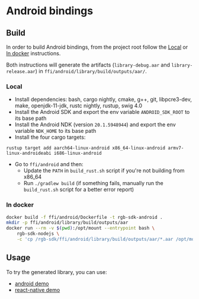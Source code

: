 # Android bindings

## Build

In order to build Android bindings, from the project root follow the
[Local](#local) or [In docker](#in-docker) instructions.

Both instructions will generate the artifacts (`library-debug.aar` and
`library-release.aar`) in `ffi/android/library/build/outputs/aar/`.

### Local

* Install dependencies: bash, cargo nightly, cmake, g++, git, libpcre3-dev, make, openjdk-11-jdk, rustc nightly, rustup, swig 4.0
* Install the Android SDK and export the env variable `ANDROID_SDK_ROOT` to its base path
* Install the Android NDK (version `20.1.5948944`) and export the env variable `NDK_HOME` to its base path
* Install the four cargo targets:
```
rustup target add aarch64-linux-android x86_64-linux-android armv7-linux-androideabi i686-linux-android
```
* Go to `ffi/android` and then:
    * Update the `PATH` in `build_rust.sh` script if you're not building from x86_64
    * Run `./gradlew build` (if something fails, manually run the `build_rust.sh` script for a better error report)

### In docker

```bash
docker build -f ffi/android/Dockerfile -t rgb-sdk-android .
mkdir -p ffi/android/library/build/outputs/aar
docker run --rm -v $(pwd):/opt/mount --entrypoint bash \
    rgb-sdk-nodejs \
    -c 'cp /rgb-sdk/ffi/android/library/build/outputs/aar/*.aar /opt/mount/ffi/android/library/build/outputs/aar/'
```

## Usage

To try the generated library, you can use:
- [android demo](/demo/android)
- [react-native demo](/demo/react-native)
